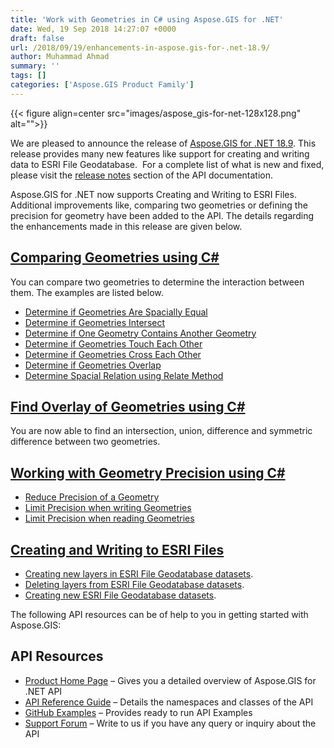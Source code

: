 ```yaml
---
title: 'Work with Geometries in C# using Aspose.GIS for .NET'
date: Wed, 19 Sep 2018 14:27:07 +0000
draft: false
url: /2018/09/19/enhancements-in-aspose.gis-for-.net-18.9/
author: Muhammad Ahmad
summary: ''
tags: []
categories: ['Aspose.GIS Product Family']
---
```




{{< figure align=center src="images/aspose_gis-for-net-128x128.png" alt="">}}


We are pleased to announce the release of [Aspose.GIS for .NET 18.9][1]. This release provides many new features like support for creating and writing data to ESRI File Geodatabase.  For a complete list of what is new and fixed, please visit the [release notes][2] section of the API documentation.

Aspose.GIS for .NET now supports Creating and Writing to ESRI Files. Additional improvements like, comparing two geometries or defining the precision for geometry have been added to the API. The details regarding the enhancements made in this release are given below.

## [Comparing Geometries using C#][3]

You can compare two geometries to determine the interaction between them. The examples are listed below.

*   [Determine if Geometries Are Spacially Equal][4]
*   [Determine if Geometries Intersect][5]
*   [Determine if One Geometry Contains Another Geometry][6]
*   [Determine if Geometries Touch Each Other][7]
*   [Determine if Geometries Cross Each Other][8]
*   [Determine if Geometries Overlap][9]
*   [Determine Spacial Relation using Relate Method][10]

## [Find Overlay of Geometries using C#][11]

You are now able to find an intersection, union, difference and symmetric difference between two geometries.

## [Working with Geometry Precision using C#][12]

*   [Reduce Precision of a Geometry][13]
*   [Limit Precision when writing Geometries][14]
*   [Limit Precision when reading Geometries][15]

## [Creating and Writing to ESRI Files][16]

*   [Creating new layers in ESRI File Geodatabase datasets][17].
*   [Deleting layers from ESRI File Geodatabase datasets][18].
*   [Creating new ESRI File Geodatabase datasets][19].

The following API resources can be of help to you in getting started with Aspose.GIS:

## API Resources

*   [Product Home Page][20] – Gives you a detailed overview of Aspose.GIS for .NET API
*   [API Reference Guide][21] – Details the namespaces and classes of the API
*   [GitHub Examples][22] – Provides ready to run API Examples
*   [Support Forum][23] – Write to us if you have any query or inquiry about the API




[1]: https://www.nuget.org/packages/Aspose.GIS/18.9.0
[2]: https://docs.aspose.com/display/gisnet/Aspose.GIS+for+.NET+18.9+Release+Notes
[3]: https://docs.aspose.com/gis/net/developer-guide/
[4]: https://docs.aspose.com/gis/net/developer-guide/
[5]: https://docs.aspose.com/gis/net/developer-guide/
[6]: https://docs.aspose.com/gis/net/developer-guide/
[7]: https://docs.aspose.com/gis/net/developer-guide/
[8]: https://docs.aspose.com/gis/net/developer-guide/
[9]: https://docs.aspose.com/gis/net/developer-guide/
[10]: https://docs.aspose.com/gis/net/developer-guide/
[11]: https://docs.aspose.com/gis/net/developer-guide/
[12]: https://docs.aspose.com/gis/net/developer-guide/
[13]: https://docs.aspose.com/gis/net/developer-guide/
[14]: https://docs.aspose.com/gis/net/developer-guide/
[15]: https://docs.aspose.com/gis/net/developer-guide/
[16]: https://docs.aspose.com/gis/net/developer-guide/
[17]: https://docs.aspose.com/gis/net/developer-guide/
[18]: https://docs.aspose.com/gis/net/developer-guide/
[19]: https://docs.aspose.com/gis/net/developer-guide/
[20]: https://products.aspose.com/gis/net
[21]: https://apireference.aspose.com/net/gis
[22]: https://github.com/aspose-gis/Aspose.GIS-for-.NET
[23]: https://forum.aspose.com/c/gis




